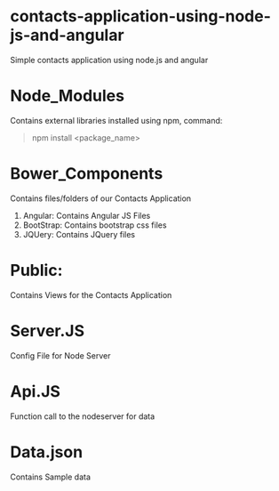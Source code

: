 # contacts-application-using-node-js-and-angular
Simple contacts application using node.js and angular

# Node_Modules
Contains external libraries installed using npm, command: 
> npm install <package_name>

# Bower_Components
Contains files/folders of our Contacts Application
1. Angular: Contains Angular JS Files
2. BootStrap: Contains bootstrap css files
3. JQUery: Contains JQuery files

# Public:
Contains Views for the Contacts Application

# Server.JS
Config File for Node Server

# Api.JS
Function call to the nodeserver for data

# Data.json
Contains Sample data
